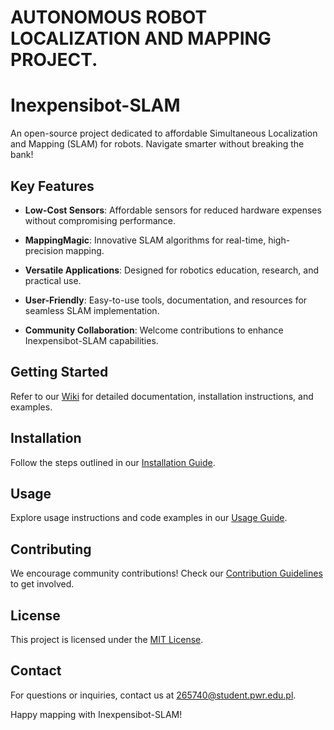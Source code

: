 # AUTONOMOUS ROBOT LOCALIZATION AND MAPPING PROJECT.
# Inexpensibot-SLAM

An open-source project dedicated to affordable Simultaneous Localization and Mapping (SLAM) for robots. Navigate smarter without breaking the bank!

## Key Features

- **Low-Cost Sensors**: Affordable sensors for reduced hardware expenses without compromising performance.
  
- **MappingMagic**: Innovative SLAM algorithms for real-time, high-precision mapping.

- **Versatile Applications**: Designed for robotics education, research, and practical use.

- **User-Friendly**: Easy-to-use tools, documentation, and resources for seamless SLAM implementation.

- **Community Collaboration**: Welcome contributions to enhance Inexpensibot-SLAM capabilities.

## Getting Started

Refer to our [Wiki](https://github.com/IsreLite/Inexpensibot-SLAM/wiki) for detailed documentation, installation instructions, and examples.

## Installation

Follow the steps outlined in our [Installation Guide](https://github.com/IsreLite/Inexpensibot-SLAM/wiki/Installation).

## Usage

Explore usage instructions and code examples in our [Usage Guide](https://github.com/IsreLite/Inexpensibot-SLAM/wiki/Usage).

## Contributing

We encourage community contributions! Check our [Contribution Guidelines](CONTRIBUTING.md) to get involved.

## License

This project is licensed under the [MIT License](LICENSE).

## Contact

For questions or inquiries, contact us at [265740@student.pwr.edu.pl](https://kcir-roberto.github.io/mechminds/).

Happy mapping with Inexpensibot-SLAM!

